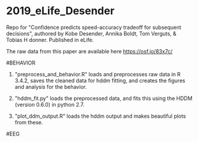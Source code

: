 # 2019_eLife_Desender
Repo for "Confidence predicts speed-accuracy tradeoff for subsequent decisions", authored by Kobe Desender, Annika Boldt, Tom Verguts, & Tobias H donner. Published in eLife.

The raw data from this paper are available here https://osf.io/83x7c/

#BEHAVIOR
1. "preprocess_and_behavior.R" loads and preprocesses raw data in R 3.4.2, saves the cleaned data for hddm fitting, and creates the figures and analysis for the behavior.

2. "hddm_fit.py" loads the preprocessed data, and fits this using the HDDM (version 0.6.0) in python 2.7.

3. "plot_ddm_output.R" loads the hddm output and makes beautiful plots from these.

#EEG


